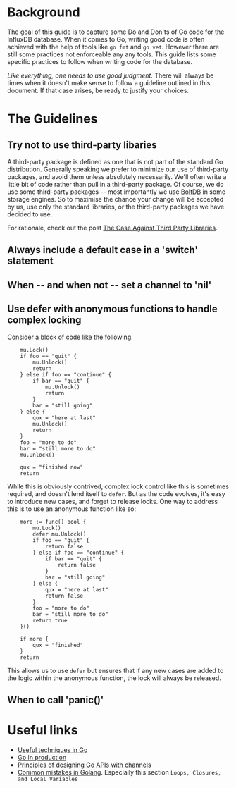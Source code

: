 # Background

The goal of this guide is to capture some Do and Don'ts of Go code for the InfluxDB database. When it comes to Go, writing good code is often achieved with the help of tools like `go fmt` and `go vet`. However there are still some practices not enforceable any any tools. This guide lists some specific practices to follow when writing code for the database.

*Like everything, one needs to use good judgment.* There will always be times when it doesn't make sense to follow a guideline outlined in this document. If that case arises, be ready to justify your choices.

# The Guidelines

## Try not to use third-party libaries

A third-party package is defined as one that is not part of the standard Go distribution. Generally speaking we prefer to minimize our use of third-party packages, and avoid them unless absolutely necessarily. We'll often write a little bit of code rather than pull in a third-party package. Of course, we do use some third-party packages -- most importantly we use [BoltDB](https://github.com/boltdb/bolt) in some storage engines. So to maximise the chance your change will be accepted by us, use only the standard libraries, or the third-party packages we have decided to use.

For rationale, check out the post [The Case Against Third Party Libraries](http://blog.gopheracademy.com/advent-2014/case-against-3pl/).

## Always include a default case in a 'switch' statement

## When -- and when not -- set a channel to 'nil'

## Use defer with anonymous functions to handle complex locking
Consider a block of code like the following.
```
    mu.Lock()
    if foo == "quit" {
        mu.Unlock()
        return
    } else if foo == "continue" {
        if bar == "quit" {
            mu.Unlock()
            return
        }
        bar = "still going"
    } else {
        qux = "here at last"
        mu.Unlock()
        return
    }
    foo = "more to do"
    bar = "still more to do"
    mu.Unlock()

    qux = "finished now"
    return
```
While this is obviously contrived, complex lock control like this is sometimes required, and doesn't lend itself to `defer`. But as the code evolves, it's easy to introduce new cases, and forget to release locks. One way to address this is to use an anonymous function like so:
```
    more := func() bool {
        mu.Lock()
        defer mu.Unlock()
        if foo == "quit" {
            return false
        } else if foo == "continue" {
            if bar == "quit" {
                return false
            }
            bar = "still going"
        } else {
            qux = "here at last"
            return false
        }
        foo = "more to do"
        bar = "still more to do"
        return true
    }()

    if more {
        qux = "finished"
    }
    return
```
This allows us to use `defer` but ensures that if any new cases are added to the logic within the anonymous function, the lock will always be released.

## When to call 'panic()'

# Useful links
- [Useful techniques in Go](http://arslan.io/ten-useful-techniques-in-go)
- [Go in production](http://peter.bourgon.org/go-in-production/)
- [Principles of designing Go APIs with channels](https://inconshreveable.com/07-08-2014/principles-of-designing-go-apis-with-channels/)
- [Common mistakes in Golang](http://soryy.com/blog/2014/common-mistakes-with-go-lang/). Especially this section `Loops, Closures, and Local Variables`

